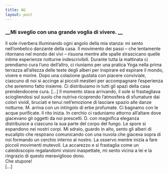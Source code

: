 ```yaml
---
title: AG
layout: post
---
```

### __Mi sveglio con una grande voglia di vivere. __
Il sole riverbera illuminando ogni angolo della mia stanza: mi sento nell’ombelico danzante della casa. Il movimento dei passi – che lentamente ritornano nel mondo dei vivi – risuona mentre alle spalle strascicano quelle intime esperienze notturne indescrivibili. Durante tutta la mattinata ci prendiamo cura l’uno dell’altro, ci riuniamo per una pratica Yoga nella prima terrazza all’altezza delle teste degli alberi per inspirare ed espirare il mondo, vivere e morire. Dopo una colazione gustata con piacere conviviale, ciascuno di noi si accinge ai piccoli mestieri per accompagnare l’esperienza che avremmo fatto insieme. Ci distribuiamo in tutti gli spazi della casa prendendocene cura. 
[...]
Il momento stava arrivando, il sole si frastagliava sciogliendosi sul suolo che nutriva ricoprendo l’atmosfera di sfumature dai colori vividi, bruciati e tenui nell’emozione di lasciare spazio alle danze notturne. M. arriva con un intingolo di erbe profumate. Ci bagnamo con le acque purificate. Il rito inizia. In cerchio ci raduniamo attorno all’altare dove giacevano gli oggetti da noi prescelti. D. con magnifica eleganza distribuisce a ciascuno la sua parte del corpo del fungo. Le spore si espandono nei nostri corpi. Mi sdraio, guardo in alto, sento gli alberi di eucalipto che respirano comunicando con una nuvola che giaceva sopra di noi formando un cerchio interno al nostro. La osservo mentre inizia a fare piccoli movimenti mutevoli. La accarezzo e si frastaglia come un caleidoscopio regalandomi visioni inaspettate, mi sento vicina a lei e la ringrazio di questo meraviglioso dono.  
Che stupore!  
[...]